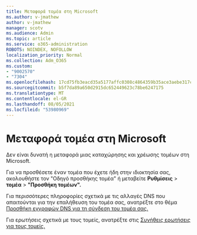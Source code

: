 ```yaml
---
title: Μεταφορά τομέα στη Microsoft
ms.author: v-jmathew
author: v-jmathew
manager: scotv
ms.audience: Admin
ms.topic: article
ms.service: o365-administration
ROBOTS: NOINDEX, NOFOLLOW
localization_priority: Normal
ms.collection: Adm_O365
ms.custom:
- "9002570"
- "7304"
ms.openlocfilehash: 17cd75fb3eacd35a5177affc0308c4864359b35ace3aebe317c0c126092b6bba
ms.sourcegitcommit: b5f7da89a650d2915dc652449623c78be6247175
ms.translationtype: MT
ms.contentlocale: el-GR
ms.lasthandoff: 08/05/2021
ms.locfileid: "53980969"
---
```

# <a name="transfer-a-domain-to-microsoft"></a>Μεταφορά τομέα στη Microsoft

Δεν είναι δυνατή η μεταφορά μιας καταχώρησης και χρέωσης τομέων στη Microsoft.

Για να προσθέσετε έναν τομέα [](https://admin.microsoft.com/Adminportal/Domains/Wizard)που έχετε ήδη στην ιδιοκτησία σας, ακολουθήστε τον "Οδηγό προσθήκης τομέα" ή μεταβείτε **Ρυθμίσεις**  >  **τομέα**  >  **"Προσθήκη τομέων".**

Για περισσότερες πληροφορίες σχετικά με τις αλλαγές DNS που απαιτούνται για την επαλήθευση του τομέα σας, ανατρέξτε στο θέμα [Προσθήκη εγγραφών DNS για τη σύνδεση του τομέα σας.](https://docs.microsoft.com/microsoft-365/admin/get-help-with-domains/create-dns-records-at-any-dns-hosting-provider)

Για ερωτήσεις σχετικά με τους τομείς, ανατρέξτε στις [Συνήθεις ερωτήσεις για τους τομείς.](https://docs.microsoft.com/microsoft-365/admin/setup/domains-faq)
